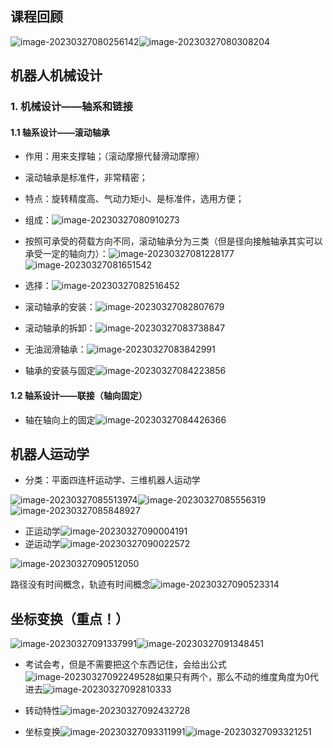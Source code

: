 
## 课程回顾

![image-20230327080256142](../img/3.23/image-20230327080256142.png)![image-20230327080308204](../img/3.23/image-20230327080308204.png)

## 机器人机械设计 

### 1. 机械设计——轴系和链接

#### 1.1 轴系设计——滚动轴承

- 作用：用来支撑轴；（滚动摩擦代替滑动摩擦）
- 滚动轴承是标准件，非常精密；
- 特点：旋转精度高、气动力矩小、是标准件，选用方便；
- 组成：![image-20230327080910273](../img/3.23/image-20230327080910273.png)

- 按照可承受的荷载方向不同，滚动轴承分为三类（但是径向接触轴承其实可以承受一定的轴向力）：![image-20230327081228177](../img/3.23/image-20230327081228177.png)![image-20230327081651542](../img/3.23/image-20230327081651542.png)
- 选择：![image-20230327082516452](../img/3.23/image-20230327082516452.png)

- 滚动轴承的安装：![image-20230327082807679](../img/3.23/image-20230327082807679.png)

- 滚动轴承的拆卸：![image-20230327083738847](../img/3.23/image-20230327083738847.png)

- 无油润滑轴承：![image-20230327083842991](../img/3.23/image-20230327083842991.png)

- 轴承的安装与固定![image-20230327084223856](../img/3.23/image-20230327084223856.png)

#### 1.2 轴系设计——联接（轴向固定）

- 轴在轴向上的固定![image-20230327084426366](../img/3.23/image-20230327084426366.png)

## 机器人运动学

- 分类：平面四连杆运动学、三维机器人运动学

![image-20230327085513974](../img/3.23/image-20230327085513974.png)![image-20230327085556319](../img/3.23/image-20230327085556319.png)![image-20230327085848927](../img/3.23/image-20230327085848927.png)

- 正运动学![image-20230327090004191](../img/3.23/image-20230327090004191.png)
- 逆运动学![image-20230327090022572](../img/3.23/image-20230327090022572.png)

![image-20230327090512050](../img/3.23/image-20230327090512050.png)

路径没有时间概念，轨迹有时间概念![image-20230327090523314](../img/3.23/image-20230327090523314.png)

## 坐标变换（重点！）

![image-20230327091337991](../img/3.23/image-20230327091337991.png)![image-20230327091348451](../img/3.23/image-20230327091348451.png)

- 考试会考，但是不需要把这个东西记住，会给出公式
  ![image-20230327092249528](../img/3.23/image-20230327092249528.png)如果只有两个，那么不动的维度角度为0代进去![image-20230327092810333](../img/3.23/image-20230327092810333.png)

- 转动特性![image-20230327092432728](../img/3.23/image-20230327092432728.png)

- 坐标变换![image-20230327093311991](../img/3.23/image-20230327093311991.png)![image-20230327093321251](../img/3.23/image-20230327093321251.png)
